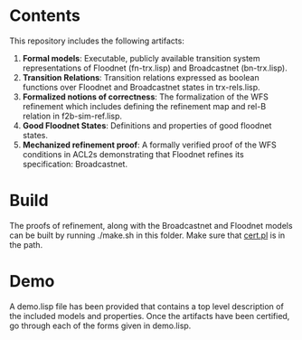 	
# Contents 
This repository includes the following artifacts:
1. **Formal models**: Executable, publicly available transition system
representations of Floodnet (fn-trx.lisp) and Broadcastnet
(bn-trx.lisp).
2. **Transition Relations**: Transition relations expressed as boolean
   functions over Floodnet and Broadcastnet states in trx-rels.lisp.
3. **Formalized notions of correctness**: The formalization of the WFS
refinement which includes defining the refinement map and rel-B
relation in f2b-sim-ref.lisp.
4. **Good Floodnet States**: Definitions and properties of good
   floodnet states.
5. **Mechanized refinement proof**: A formally verified proof of the WFS
  conditions in ACL2s demonstrating that Floodnet refines its
  specification: Broadcastnet.
  
# Build
 The proofs of refinement, along with the Broadcastnet and Floodnet
 models can be built by running ./make.sh in this folder. Make sure
 that [cert.pl](https://www.cs.utexas.edu/~moore/acl2/manuals/current/manual/index-seo.php?xkey=BUILD____CERT.PL&path=4360/152) is in the path.
 
# Demo
A demo.lisp file has been provided that contains a top level
description of the included models and properties. Once the artifacts
have been certified, go through each of the forms given in demo.lisp.
  
  
  

